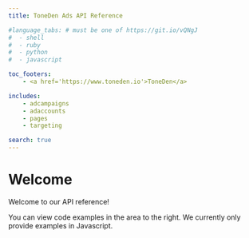 ```yaml
---
title: ToneDen Ads API Reference

#language_tabs: # must be one of https://git.io/vQNgJ
#  - shell
#  - ruby
#  - python
#  - javascript

toc_footers:
    - <a href='https://www.toneden.io'>ToneDen</a>

includes:
    - adcampaigns
    - adaccounts
    - pages
    - targeting

search: true
---
```


# Welcome

Welcome to our API reference!

You can view code examples in the area to the right. We currently only provide examples in Javascript.

